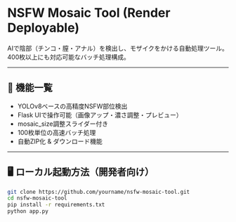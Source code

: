 # NSFW Mosaic Tool (Render Deployable)

AIで陰部（チンコ・膣・アナル）を検出し、モザイクをかける自動処理ツール。400枚以上にも対応可能なバッチ処理構成。

---

## 🔧 機能一覧

- YOLOv8ベースの高精度NSFW部位検出
- Flask UIで操作可能（画像アップ・濃さ調整・プレビュー）
- mosaic_size調整スライダー付き
- 100枚単位の高速バッチ処理
- 自動ZIP化 & ダウンロード機能

---

## 🖥️ ローカル起動方法（開発者向け）

```bash
git clone https://github.com/yourname/nsfw-mosaic-tool.git
cd nsfw-mosaic-tool
pip install -r requirements.txt
python app.py
